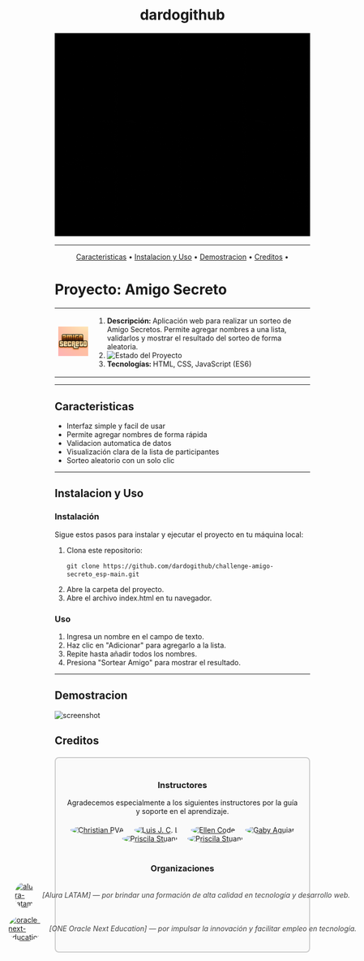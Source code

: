 <h1 align="center">dardogithub</h1>

<p align="center">
  <img src="media/dardogithub.gif" alt="dardogithub" width="760" height="400" />
</p>

---

</p>
<p align="center">
  <a href="#Caracteristicas">Caracteristicas</a> •
  <a href="#instalacion-y-uso">Instalacion y Uso</a> •
  <a href="#demostracion">Demostracion</a> •
  <a href="#creditos">Creditos</a> •
</p>
<p align="center">
  
# Proyecto: Amigo Secreto 

<table>
  <tr>
    <td>
      <img src="media/amigoSecreto.png" alt="Logo del Proyecto" width="200">
    </td>
    <td>
      <ol>
        <li>
          <strong>Descripción:</strong>  
          Aplicación web para realizar un sorteo de Amigo Secretos.  
          Permite agregar nombres a una lista, validarlos y mostrar el resultado del sorteo de forma aleatoria.
        </li>
        <li>
          <strong></strong>  
          <img src="https://img.shields.io/badge/Estado-en%20desarrollo-yellow" alt="Estado del Proyecto">
        </li>
        <li>
          <strong>Tecnologías:</strong> HTML, CSS, JavaScript (ES6)
        </li>
      </ol>
    </td>
  </tr>
</table>

---

## Caracteristicas

- Interfaz simple y facil de usar
- Permite agregar nombres de forma rápida
- Validacion automatica de datos
- Visualización clara de la lista de participantes
- Sorteo aleatorio con un solo clic

---

## Instalacion y Uso

### Instalación

Sigue estos pasos para instalar y ejecutar el proyecto en tu máquina local:

1. Clona este repositorio:
   ```
   git clone https://github.com/dardogithub/challenge-amigo-secreto_esp-main.git
2. Abre la carpeta del proyecto.
3. Abre el archivo index.html en tu navegador.

### Uso

1. Ingresa un nombre en el campo de texto.
3. Haz clic en "Adicionar" para agregarlo a la lista.
4. Repite hasta añadir todos los nombres.
5. Presiona "Sortear Amigo" para mostrar el resultado.

---

## Demostracion

<p align="center">
  
![screenshot](media/demostracion.gif)
</p>                   

<p align="center">
  
## Creditos

<div style="border: 2px solid #ccc; border-radius: 8px; padding: 20px; margin: 20px auto; max-width: 700px; background-color: #fafafa;">

  <h3 style="text-align: center;">Instructores</h3>
  <p style="text-align: center; max-width: 600px; margin: 0 auto 20px auto;">
    Agradecemos especialmente a los siguientes instructores por la guía y soporte en el aprendizaje.
  </p>
  <p style="text-align: center; margin-bottom: 40px;">
    <a href="https://github.com/christianpva" target="_blank" style="display: inline-block; margin: 0 8px;">
      <img src="https://avatars.githubusercontent.com/u/29123800?v=4&s=100" alt="Christian PVA" width="60" height="60" style="border-radius: 50%;">
    </a>
    <a href="https://github.com/ljcl79" target="_blank" style="display: inline-block; margin: 0 8px;">
      <img src="https://avatars.githubusercontent.com/u/4803845?v=4&s=100" alt="Luis J. C. L." width="60" height="60" style="border-radius: 50%;">
    </a>
    <a href="https://github.com/Ellen-code" target="_blank" style="display: inline-block; margin: 0 8px;">
      <img src="https://avatars.githubusercontent.com/u/71970858?v=4&s=100" alt="Ellen Code" width="60" height="60" style="border-radius: 50%;">
    </a>
    <a href="https://www.linkedin.com/in/gabyaguiar/" target="_blank" style="display: inline-block; margin: 0 8px;">
      <img src="https://www.gravatar.com/avatar/3aec5def2fade956e2fef2bf0360d196.png?r=PG&size=100x100&date=2025-08-11&d=https%3A%2F%2Fapp.aluracursos.com%2Fassets%2Fimages%2Fforum%2Favatar_g.png" alt="Gaby Aguiar" width="60" height="60" style="border-radius: 50%;">
    </a>
    <a href="https://www.linkedin.com/in/priscilastuani/" target="_blank" style="display: inline-block; margin: 0 8px;">
      <img src="https://cdn2.gnarususercontent.com.br/6/407544/74b1e355-698c-4676-aaba-f01525ee8a83.png?width=100&height=100&aspect_ratio=1:1" alt="Priscila Stuani" width="60" height="60" style="border-radius: 50%;">
    </a>
    <a href="https://github.com/JoseDarioGonzalezCha" target="_blank" style="display: inline-block; margin: 0 8px;">
      <img src="https://avatars.githubusercontent.com/u/75937414?v=4" alt="Priscila Stuani" width="60" height="60" style="border-radius: 50%;">
    </a>
  </p>

  <h3 style="text-align: center;">Organizaciones</h3>

<div style="display: flex; align-items: center; justify-content: center; margin-bottom: 15px;">
  <a href="https://www.linkedin.com/school/alura-latam/?originalSubdomain=br" target="_blank" style="display: inline-block; margin-right: 15px;">
    <img src="https://media.licdn.com/dms/image/v2/D4D0BAQGxDpCf6Cm0xQ/company-logo_200_200/company-logo_200_200/0/1701180993504/alura_latam_logo?e=1758153600&v=beta&t=czWE74lMguetJ2nv_0sJYRqpCFFI0l_fL-sfqIxaXe8" 
         alt="alura-latam" width="60" height="60" style="border-radius: 50%;">
  </a>
  <span style="color: #444444; font-style: italic; user-select: none; white-space: nowrap; font-size: 14px;">
    [Alura LATAM] — por brindar una formación de alta calidad en tecnología y desarrollo web.
  </span>
</div>

<div style="display: flex; align-items: center; justify-content: center;">
  <a href="https://www.oracle.com/latam/education/oracle-next-education/" target="_blank" style="display: inline-block; margin-right: 15px;">
    <img src="https://www.oracle.com/a/ocom/img/rh03-one-logo-with-slogan-lad.png" 
         alt="oracle-next-education" width="60" height="60" style="border-radius: 50%;">
  </a>
  <span style="color: #444444; font-style: italic; user-select: none; white-space: nowrap; font-size: 14px;">
    [ONE Oracle Next Education] — por impulsar la innovación y facilitar empleo en tecnología.
  </span>
</div>

